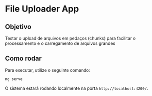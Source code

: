 # File Uploader App

## Objetivo

Testar o upload de arquivos em pedaços (chunks) para facilitar o processamento e o carregamento de arquivos grandes

## Como rodar

Para executar, utilize o seguinte comando:
```bash
ng serve
```

O sistema estará rodando localmente na porta `http://localhost:4200/`.
